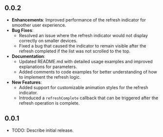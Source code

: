 ## 0.0.2

* **Enhancements**: Improved performance of the refresh indicator for smoother user experience.
* **Bug Fixes**: 
  - Resolved an issue where the refresh indicator would not display correctly on smaller devices.
  - Fixed a bug that caused the indicator to remain visible after the refresh completed if the list was not scrolled to the top.
* **Documentation**: 
  - Updated README.md with detailed usage examples and improved explanations for parameters.
  - Added comments to code examples for better understanding of how to implement the refresh logic.
* **New Features**: 
  - Added support for customizable animation styles for the refresh indicator.
  - Introduced a `refreshComplete` callback that can be triggered after the refresh operation is complete.


## 0.0.1

* TODO: Describe initial release.
